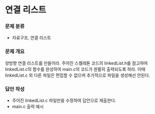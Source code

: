 # 연결 리스트
### 문제 분류
* 자료구조, 연결 리스트 

### 문제 개요
양방향 연결 리스트를 만들어라. 주어진 스켈레톤 코드의 linkedList.h를 참고하여 linkedList.c의 함수를 완성하여 main.c의 코드가 원활히 출력되도록 하라. 이때 linkedList.c 외 다른 파일은 편집할 수 없으며 추가적으로 파일을 생성해선 안된다.


### 답안 작성
* 주어진 linkedList.c 파일만을 수정하여 답안으로 제출한다.
* main.c 출력 예시
